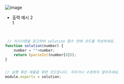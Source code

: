 ![image](https://user-images.githubusercontent.com/68424403/185829049-3072220e-acc3-44f7-a835-cd3870dbc77d.png)


- 출력 예시 2<br>
1

<br>

```javascript
 // 지시사항을 참고하여 solution 함수 안에 코드를 작성하세요. 
function solution(number) {
    number = ""+number;
    return (parseInt(number[0]));
}


// 실행 혹은 제출을 위한 코드입니다. 지우거나 수정하지 말아주세요.
module.exports = solution;

```
